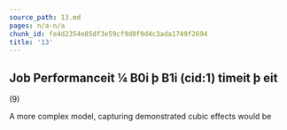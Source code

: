 ```yaml
---
source_path: 13.md
pages: n/a-n/a
chunk_id: fe4d2354e85df3e59cf9d0f9d4c3ada1749f2694
title: '13'
---
```

## Job Performanceit ¼ B0i þ B1i (cid:1) timeit þ eit

(9)

A more complex model, capturing demonstrated cubic effects would be
